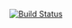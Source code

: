 [![Build Status](https://travis-ci.org/davesnx/yolomanifesto.com.svg?branch=master)](https://travis-ci.org/davesnx/yolomanifesto.com)